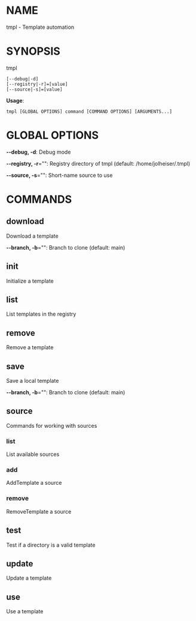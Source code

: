 # NAME

tmpl - Template automation

# SYNOPSIS

tmpl

```
[--debug|-d]
[--registry|-r]=[value]
[--source|-s]=[value]
```

**Usage**:

```
tmpl [GLOBAL OPTIONS] command [COMMAND OPTIONS] [ARGUMENTS...]
```

# GLOBAL OPTIONS

**--debug, -d**: Debug mode

**--registry, -r**="": Registry directory of tmpl (default: /home/jolheiser/.tmpl)

**--source, -s**="": Short-name source to use


# COMMANDS

## download

Download a template

**--branch, -b**="": Branch to clone (default: main)

## init

Initialize a template

## list

List templates in the registry

## remove

Remove a template

## save

Save a local template

**--branch, -b**="": Branch to clone (default: main)

## source

Commands for working with sources

### list

List available sources

### add

AddTemplate a source

### remove

RemoveTemplate a source

## test

Test if a directory is a valid template

## update

Update a template

## use

Use a template
